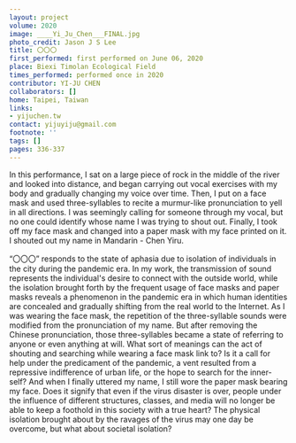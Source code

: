 ```yaml
---
layout: project
volume: 2020
image: ____Yi_Ju_Chen___FINAL.jpg
photo_credit: Jason J S Lee
title: 〇〇〇
first_performed: first performed on June 06, 2020
place: Biexi Timolan Ecological Field
times_performed: performed once in 2020
contributor: YI-JU CHEN
collaborators: []
home: Taipei, Taiwan
links:
- yijuchen.tw
contact: yijuyiju@gmail.com
footnote: ''
tags: []
pages: 336-337
---
```




In this performance, I sat on a large piece of rock in the middle of the river and looked into distance, and began carrying out vocal exercises with my body and gradually changing my voice over time. Then, I put on a face mask and used three-syllables to recite a murmur-like pronunciation to yell in all directions. I was seemingly calling for someone through my vocal, but no one could identify whose name I was trying to shout out. Finally, I took off my face mask and changed into a paper mask with my face printed on it. I shouted out my name in Mandarin - Chen Yiru.

“〇〇〇” responds to the state of aphasia due to isolation of individuals in the city during the pandemic era. In my work, the transmission of sound represents the individual's desire to connect with the outside world, while the isolation brought forth by the frequent usage of face masks and paper masks reveals a phenomenon in the pandemic era in which human identities are concealed and gradually shifting from the real world to the Internet. As I was wearing the face mask, the repetition of the three-syllable sounds were modified from the pronunciation of my name. But after removing the Chinese pronunciation, those three-syllables became a state of referring to anyone or even anything at will. What sort of meanings can the act of shouting and searching while wearing a face mask link to? Is it a call for help under the predicament of the pandemic, a vent resulted from a repressive indifference of urban life, or the hope to search for the inner-self? And when I finally uttered my name, I still wore the paper mask bearing my face. Does it signify that even if the virus disaster is over, people under the influence of different structures, classes, and media will no longer be able to keep a foothold in this society with a true heart? The physical isolation brought about by the ravages of the virus may one day be overcome, but what about societal isolation?
